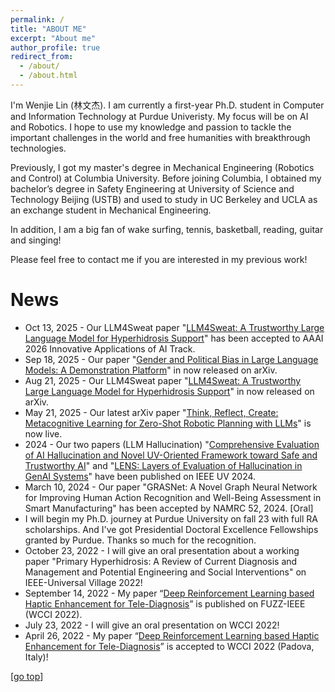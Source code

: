 ```yaml
---
permalink: /
title: "ABOUT ME"
excerpt: "About me"
author_profile: true
redirect_from: 
  - /about/
  - /about.html
---
```


I'm Wenjie Lin (林文杰). I am currently a first-year Ph.D. student in Computer and Information Technology at Purdue Univeristy. My focus will be on AI and Robotics. I hope to use my knowledge and passion to tackle the important challenges in the world and free humanities with breakthrough technologies.

Previously, I got my master's degree in Mechanical Engineering (Robotics and Control) at Columbia University. Before joining Columbia, I obtained my bachelor’s degree in Safety Engineering at University of Science and Technology Beijing (USTB) and used to study in UC Berkeley and UCLA as an exchange student in Mechanical Engineering. 

In addition, I am a big fan of wake surfing, tennis, basketball, reading, guitar and singing!

Please feel free to contact me if you are interested in my previous work!

News
===
* Oct 13, 2025 - Our LLM4Sweat paper "[LLM4Sweat: A Trustworthy Large Language Model for Hyperhidrosis Support](https://arxiv.org/abs/2508.15192)" has been accepted to AAAI 2026 Innovative Applications of AI Track.
* Sep 18, 2025 - Our paper "[Gender and Political Bias in Large Language Models: A Demonstration Platform](https://arxiv.org/abs/2509.16264)" in now released on arXiv.
* Aug 21, 2025 - Our LLM4Sweat paper "[LLM4Sweat: A Trustworthy Large Language Model for Hyperhidrosis Support](https://arxiv.org/abs/2508.15192)" in now released on arXiv.
* May 21, 2025 - Our latest arXiv paper "[Think, Reflect, Create: Metacognitive Learning for Zero-Shot Robotic Planning with LLMs](https://arxiv.org/abs/2505.14899)" is now live.
* 2024 - Our two papers (LLM Hallucination) "[Comprehensive Evaluation of AI Hallucination and Novel UV-Oriented Framework toward Safe and Trustworthy AI](https://ieeexplore.ieee.org/abstract/document/11189137)" and "[LENS: Layers of Evaluation of Hallucination in GenAI Systems](https://ieeexplore.ieee.org/abstract/document/11189150)" have been published on IEEE UV 2024.
* March 10, 2024 - Our paper "GRASNet: A Novel Graph Neural Network for Improving Human Action Recognition and Well-Being Assessment in Smart Manufacturing" has been accepted by NAMRC 52, 2024. [Oral]
* I will begin my Ph.D. journey at Purdue University on fall 23 with full RA scholarships. And I've got Presidential Doctoral Excellence Fellowships granted by Purdue. Thanks so much for the recognition.
* October 23, 2022 - I will give an oral presentation about a working paper "Primary Hyperhidrosis: A Review of Current Diagnosis and Management and Potential Engineering and Social Interventions" on IEEE-Universal Village 2022!
* September 14, 2022 - My paper “[Deep Reinforcement Learning based Haptic Enhancement for Tele-Diagnosis](https://ieeexplore.ieee.org/abstract/document/9882866)” is published on FUZZ-IEEE (WCCI 2022).
* July 23, 2022 - I will give an oral presentation on WCCI 2022!
* April 26, 2022 - My paper “[Deep Reinforcement Learning based Haptic Enhancement for Tele-Diagnosis](https://ieeexplore.ieee.org/abstract/document/9882866)” is accepted to WCCI 2022 (Padova, Italy)!



[[go top](https://wenjielin-michael.github.io/)]  
